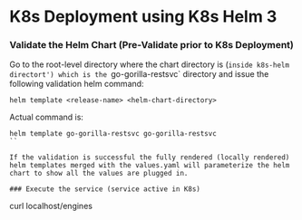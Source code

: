 #  K8s Deployment using K8s Helm 3

### Validate the Helm Chart (Pre-Validate prior to K8s Deployment)

Go to the root-level directory where the chart directory is (`inside k8s-helm directort') which is
the `go-gorilla-restsvc` directory and issue the following validation helm command:

```
helm template <release-name> <helm-chart-directory>
```
Actual command is:
```
helm template go-gorilla-restsvc go-gorilla-restsvc
``

If the validation is successful the fully rendered (locally rendered) helm templates merged with the values.yaml will parameterize the helm chart to show all the values are plugged in.

### Execute the service (service active in K8s)
```
curl localhost/engines
```
